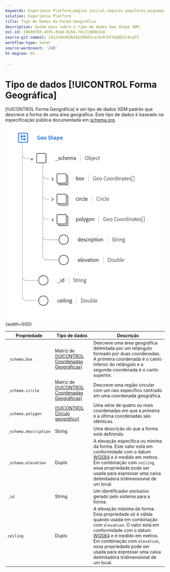 ```yaml
---
keywords: Experience Platform;página inicial;tópicos populares;esquema;Esquema;XDM;campos;esquemas;Esquemas;geo;forma geográfica;tipo de dados;tipo de dados;tipo de dados;
solution: Experience Platform
title: Tipo de Dados da Forma Geográfica
description: Saiba mais sobre o tipo de dados Geo Shape XDM.
exl-id: 50b9d783-a555-45eb-b154-7dc71389e224
source-git-commit: 1d1224b263b55b290d2cac9c07dfd1b852c4cef5
workflow-type: tm+mt
source-wordcount: '240'
ht-degree: 6%

---
```


# Tipo de dados [!UICONTROL Forma Geográfica]

[!UICONTROL Forma Geográfica] é um tipo de dados XDM padrão que descreve a forma de uma área geográfica. Este tipo de dados é baseado na especificação pública documentada em [schema.org](https://schema.org/GeoShape).

![](../images/data-types/geo-shape.png){width=500}

| Propriedade | Tipo de dados | Descrição |
| --- | --- | --- |
| `_schema.box` | Matriz de [[!UICONTROL Coordenadas Geográficas]](./geo-coordinates.md) | Descreve uma área geográfica delimitada por um retângulo formado por duas coordenadas. A primeira coordenada é o canto inferior do retângulo e a segunda coordenada é o canto superior. |
| `_schema.circle` | Matriz de [[!UICONTROL Coordenadas Geográficas]](./geo-coordinates.md) | Descreve uma região circular com um raio específico centrado em uma coordenada geográfica. |
| `_schema.polygon` | [[!UICONTROL Círculo geográfico]](./geo-circle.md) | Uma série de quatro ou mais coordenadas em que a primeira e a última coordenadas são idênticas. |
| `_schema.description` | String | Uma descrição do que a forma está definindo. |
| `_schema.elevation` | Duplo | A elevação específica ou mínima da forma. Este valor está em conformidade com o datum [WGS84](https://gisgeography.com/wgs84-world-geodetic-system/) e é medido em metros. Em combinação com `ceiling`, essa propriedade pode ser usada para expressar uma caixa delimitadora tridimensional de um local. |
| `_id` | String | Um identificador exclusivo gerado pelo sistema para a forma. |
| `ceiling` | Duplo | A elevação máxima da forma. Esta propriedade só é válida quando usada em combinação com `elevation`. O valor está em conformidade com o datum [WGS84](https://gisgeography.com/wgs84-world-geodetic-system/) e é medido em metros. Em combinação com `elevation`, essa propriedade pode ser usada para expressar uma caixa delimitadora tridimensional de um local. |
